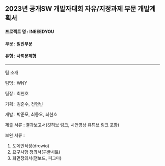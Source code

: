 ## 2023년 공개SW 개발자대회 자유/지정과제 부문 개발계획서

#### 프로젝트 명 : INEEEDYOU  
#### 부문 : 일반부문
#### 유형 : 사회문제형

-----------
  
팀 소개

팀명 : WNY

팀장 : 최현호

기획 : 김준수, 전현빈

개발 : 박준모, 최동오, 최현호

제출 서류 : 결과보고서(깃허브 링크, 시연영상 유튜브 링크 포함)

보완 서류 :  
1. 도메인작성(drowio)
2. 요구사항 정의서(구글시트)
3. 화면정의서(잼보드, 피그마)

